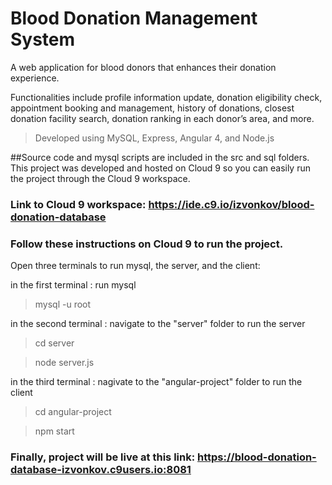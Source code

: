 # Blood Donation Management System

A web application for blood donors that enhances their donation experience.

Functionalities include profile information update, donation eligibility check, appointment booking and management, history of donations, closest donation facility search, donation ranking in each donor’s area, and more.

>Developed using MySQL, Express, Angular 4, and Node.js

##Source code and mysql scripts are included in the src and sql folders. This project was developed and hosted on Cloud 9 so you can easily run the project through the Cloud 9 workspace.

### Link to Cloud 9 workspace: https://ide.c9.io/izvonkov/blood-donation-database

### Follow these instructions on Cloud 9 to run the project.
Open three terminals to run mysql, the server, and the client:

in the first terminal : run mysql
>mysql -u root

in the second terminal : navigate to the "server" folder to run the server
>cd server

>node server.js

in the third terminal : nagivate to the "angular-project" folder to run the client
>cd angular-project

>npm start

### Finally, project will be live at this link: https://blood-donation-database-izvonkov.c9users.io:8081


